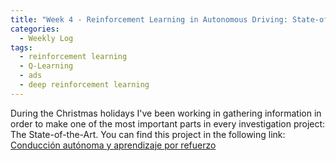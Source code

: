 ```yaml
---
title: "Week 4 - Reinforcement Learning in Autonomous Driving: State-of-the-Art"
categories:
  - Weekly Log
tags:
  - reinforcement learning
  - Q-Learning
  - ads
  - deep reinforcement learning
---
```


During the Christmas holidays I've been working in gathering information in order to make one of the most important parts in every investigation project: The State-of-the-Art.
You can find this project in the following link: [Conducción autónoma y aprendizaje por refuerzo](https://github.com/RoboticsLabURJC/2022-tfm-francisco-vazquez/blob/main/State-of-the-Art.pdf)